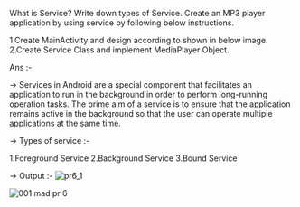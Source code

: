 What is Service? Write down types of Service. Create an MP3 player application by using service by following below instructions.

1.Create MainActivity and design according to shown in below image.
2.Create Service Class and implement MediaPlayer Object.

Ans :-

-> Services in Android are a special component that facilitates an application to run in the background in order to perform long-running operation tasks. The prime aim of a service is to ensure that the application remains active in the background so that the user can operate multiple applications at the same time.

-> Types of service :-

1.Foreground Service
2.Background Service
3.Bound Service

-> Output :-
![pr6_1](https://github.com/AMANPATEL1108/MOBILE_APPLICTION_DEVELOPMENT/assets/108643338/ac5962d9-1a50-4c48-8792-ce5965b08ca0)


![001 mad pr 6](https://github.com/AMANPATEL1108/MOBILE_APPLICTION_DEVELOPMENT/assets/108643338/744b471c-d81f-41e4-8759-7e8c21d32d3f)

